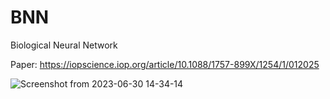 # BNN
Biological Neural Network

Paper: 
https://iopscience.iop.org/article/10.1088/1757-899X/1254/1/012025


![Screenshot from 2023-06-30 14-34-14](https://github.com/cristinaa211/BNN/assets/61435903/d4be9f0e-b9d0-4b87-8017-65240c8e056e)
